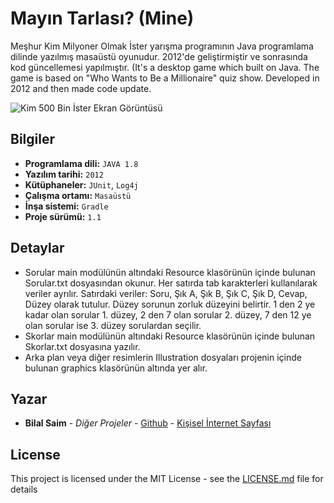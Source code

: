 # Mayın Tarlası? (Mine)

Meşhur Kim Milyoner Olmak İster yarışma programının Java programlama dilinde yazılmış masaüstü oyunudur. 2012'de geliştirmiştir ve sonrasında kod güncellemesi yapılmıştır. (It's a desktop game which built on Java. The game is based on "Who Wants to Be a Millionaire" quiz show. Developed in 2012 and then made code update.

![Kim 500 Bin İster Ekran Görüntüsü](https://bilalsaim.com/projeler/500m.png)

## Bilgiler

* **Programlama dili:** `JAVA 1.8`
* **Yazılım tarihi:** `2012`
* **Kütüphaneler:** `JUnit`, `Log4j`
* **Çalışma ortamı:** `Masaüstü`
* **İnşa sistemi:** `Gradle`
* **Proje sürümü:** `1.1`

## Detaylar

* Sorular main modülünün altındaki Resource klasörünün içinde bulunan Sorular.txt dosyasından okunur. Her satırda tab karakterleri kullanılarak veriler ayrılır. Satırdaki veriler: Soru, Şık A, Şık B, Şık C, Şık D, Cevap, Düzey olarak tutulur. Düzey sorunun zorluk düzeyini belirtir. 1 den 2 ye kadar olan sorular 1. düzey, 2 den 7 olan sorular 2. düzey, 7 den 12 ye olan sorular ise 3. düzey sorulardan seçilir.
* Skorlar main modülünün altındaki Resource klasörünün içinde bulunan Skorlar.txt dosyasına yazılır.
* Arka plan veya diğer resimlerin Illustration dosyaları projenin içinde bulunan graphics klasörünün altında yer alır.

## Yazar

* **Bilal Saim** - *Diğer Projeler* - [Github](https://github.com/bilalsaim) - [Kişisel İnternet Sayfası](https://github.com/bilalsaim)

## License

This project is licensed under the MIT License - see the [LICENSE.md](LICENSE.md) file for details
